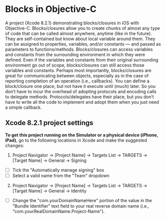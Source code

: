 # Blocks in Objective-C
A project (Xcode 8.2.1) demonstrating blocks/closures in iOS with Objective-C. Blocks/closures allow you to create chunks of almost any type of code that can be called almost anywhere, anytime (like in the future). They are self-contained but know about local variable around them. They can be assigned to properties, variables, and/or constants — and passed as parameters to functions/methods. Blocks/closures can access variables and constants from the surrounding environment in which they were defined. Even if the variables and constants from their original surrounding environment go out of scope, blocks/closures can still access those variables and constants. Perhaps most importantly, blocks/closures are great for communicating between objects, especially as in the case of reporting completion of an operation (i.e., callbacks). You can define a block/closure one place, but not have it execute until (much) later. So you don’t have to incur the overhead of adopting protocols and encoding calls to delegate methods. Protocols/delegates have their place, but you don’t have to write all the code to implement and adopt them when you just need a simple callback.

## Xcode 8.2.1 project settings
**To get this project running on the Simulator or a physical device (iPhone, iPad)**, go to the following locations in Xcode and make the suggested changes:

1. Project Navigator -> [Project Name] -> Targets List -> TARGETS -> [Target Name] -> General -> Signing
- [ ] Tick the "Automatically manage signing" box
- [ ] Select a valid name from the "Team" dropdown
  
2. Project Navigator -> [Project Name] -> Targets List -> TARGETS -> [Target Name] -> General -> Identity
- [ ] Change the "com.yourDomainNameHere" portion of the value in the "Bundle Identifier" text field to your real reverse domain name (i.e., "com.yourRealDomainName.Project-Name").
